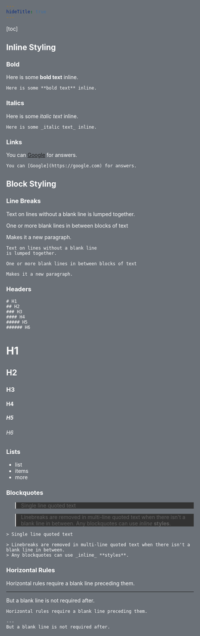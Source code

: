 ```yaml
---
hideTitle: true
---
```


<style>
	html, body, .devcenter-content {
		background-color: #6b7178;
		color: #ffffff;
	}
	blockquote {
		background-color: #333333;
	}
</style>

[toc]

## Inline Styling

### Bold

Here is some **bold text** inline.

```
Here is some **bold text** inline.
```

### Italics

Here is some _italic text_ inline.

```
Here is some _italic text_ inline.
```

### Links

You can [Google](https://google.com) for answers.

```
You can [Google](https://google.com) for answers.
```


## Block Styling

### Line Breaks

Text on lines without a blank line
is lumped together.

One or more blank lines in between blocks of text

Makes it a new paragraph.

```
Text on lines without a blank line
is lumped together.

One or more blank lines in between blocks of text

Makes it a new paragraph.
```


### Headers

```
# H1
## H2
### H3
#### H4
##### H5
###### H6
```

# H1
## H2
### H3
#### H4
##### H5
###### H6


### Lists

* list
* items
* more

### Blockquotes

> Single line quoted text

> Linebreaks are removed in multi-line quoted text when there isn't a blank line in between.
> Any blockquotes can use _inline_ **styles**.

```
> Single line quoted text

> Linebreaks are removed in multi-line quoted text when there isn't a blank line in between.
> Any blockquotes can use _inline_ **styles**.
```

### Horizontal Rules

Horizontal rules require a blank line preceding them.

---
But a blank line is not required after.

```
Horizontal rules require a blank line preceding them.

---
But a blank line is not required after.
```